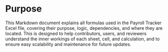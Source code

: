 <h1>Purpose</h1>

This Markdown document explains all formulas used in the Payroll Tracker Excel file, covering their purpose, logic, dependencies, and where they are located. This is designed to help contributors, users, and reviewers understand the inner workings of each sheet, cell, and calculation, and to ensure easy scalability and maintenance for future updates.

